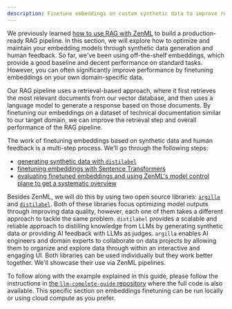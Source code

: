 ```yaml
---
description: Finetune embeddings on custom synthetic data to improve retrieval performance.
---
```


We previously learned [how to use RAG with ZenML](../rag-with-zenml/README.md) to build a production-ready RAG pipeline. In this section, we will explore how to optimize and maintain your embedding models through synthetic data generation and human feedback. So far, we've been using off-the-shelf embeddings, which provide a good baseline and decent performance on standard tasks. However, you can often significantly improve performance by finetuning embeddings on your own domain-specific data.

Our RAG pipeline uses a retrieval-based approach, where it first retrieves the most relevant documents from our vector database, and then uses a language model to generate a response based on those documents. By finetuning our embeddings on a dataset of technical documentation similar to our target domain, we can improve the retrieval step and overall performance of the RAG pipeline.

The work of finetuning embeddings based on synthetic data and human feedback is a multi-step process. We'll go through the following steps:

- [generating synthetic data with `distilabel`](synthetic-data-generation.md)
- [finetuning embeddings with Sentence Transformers](finetuning-embeddings-with-sentence-transformers.md)
- [evaluating finetuned embeddings and using ZenML's model control plane to get a systematic overview](evaluating-finetuned-embeddings.md)

Besides ZenML, we will do this by using two open source libraries: [`argilla`](https://github.com/argilla-io/argilla/) and [`distilabel`](https://github.com/argilla-io/distilabel). Both of these libraries focus optimizing model outputs through improving data quality, however, each one of them takes a different approach to tackle the same problem. `distilabel` provides a scalable and reliable approach to distilling knowledge from LLMs by generating synthetic data or providing AI feedback with LLMs as judges. `argilla` enables AI engineers and domain experts to collaborate on data projects by allowing them to organize and explore data through within an interactive and engaging UI. Both libraries can be used individually but they work better together. We'll showcase their use via ZenML pipelines.

To follow along with the example explained in this guide, please follow the instructions in [the `llm-complete-guide` repository](https://github.com/zenml-io/zenml-projects/tree/main/llm-complete-guide) where the full code is also available. This specific section on embeddings finetuning can be run locally or using cloud compute as you prefer.
